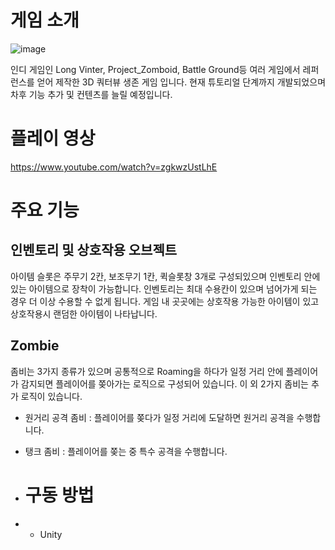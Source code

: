 # 게임 소개
![image](https://github.com/choi-m-09/Zomvinter/assets/80871047/34ca965d-6f5f-4f0a-9140-f1c2aa847b14)

인디 게임인 Long Vinter, Project_Zomboid, Battle Ground등 여러 게임에서 레퍼런스를 얻어 제작한 3D 쿼터뷰 생존 게임 입니다. 현재 튜토리얼 단계까지 개발되었으며 차후 기능 추가 및 컨텐츠를 늘릴 예정입니다.
# 플레이 영상
https://www.youtube.com/watch?v=zgkwzUstLhE
# 주요 기능
## 인벤토리 및 상호작용 오브젝트
아이템 슬롯은 주무기 2칸, 보조무기 1칸, 퀵슬롯창 3개로 구성되있으며 인벤토리 안에 있는 아이템으로 장착이 가능합니다. 인벤토리는 최대 수용칸이 있으며 넘어가게 되는 경우 더 이상 수용할 수 없게 됩니다.
게임 내 곳곳에는 상호작용 가능한 아이템이 있고 상호작용시 랜덤한 아이템이 나타납니다.

## Zombie
좀비는 3가지 종류가 있으며 공통적으로 Roaming을 하다가 일정 거리 안에 플레이어가 감지되면 플레이어를 쫒아가는 로직으로 구성되어 있습니다. 이 외 2가지 좀비는 추가 로직이 있습니다.
+ 원거리 공격 좀비 : 플레이어를 쫒다가 일정 거리에 도달하면 원거리 공격을 수행합니다.
+ 탱크 좀비 : 플레이어를 쫒는 중 특수 공격을 수행합니다.

+ # 구동 방법
+ + Unity
